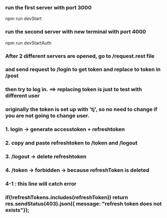 ### run the first server with port 3000
npm run devStart

### run the second server with new terminal with port 4000
npm run devStartAuth

### After 2 different servers are opened, go to /request.rest file
### and send request to /login to get token and replace to token in /post
### then try to log in. ==> replacing token is just to test with different user
### originally the token is set up with 'tj', so no need to change if you are not going to change user.


### 1. login -> generate accesstoken + refreshtoken
### 2. copy and paste refreshtoken to /token and /logout
### 3. /logout -> delete refreshtoken
### 4. /token -> forbidden -> because refreshToken is deleted
###     4-1 : this line will catch error
###             if(!refreshTokens.includes(refreshToken)) return res.sendStatus(403).json({ message: "refresh token does not exists"});


